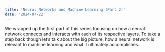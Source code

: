```yaml
---
title: 'Neural Networks and Machine Learning (Part 2)'
date: '2024-07-22'
---
```


We wrapped up the first part of this series focusing on how a neural network connects and interacts with each of its respective layers. To take a step back though let’s talk about the big picture, how a neural network is relevant to machine learning and what it ultimately accomplishes. 